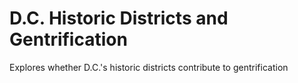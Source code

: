 # D.C. Historic Districts and Gentrification
Explores whether D.C.'s historic districts contribute to gentrification
